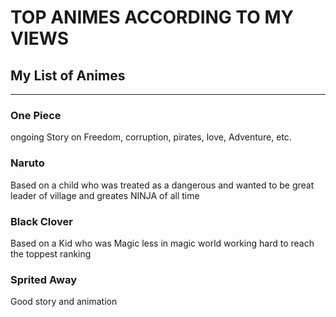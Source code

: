 <h1> TOP ANIMES ACCORDING TO MY VIEWS</h1>
<h2> My List of Animes</h2>
<hr>

<h3>One Piece</h3>
<p>ongoing Story on Freedom, corruption, 
    pirates, love, Adventure, etc.</p>

<h3>Naruto</h3>
<p>Based on a child who was treated as a dangerous 
    and wanted to be great leader of village 
    and greates NINJA of all time</p>

<h3>Black Clover</h3>
<p> Based on a Kid who was Magic less in magic world working
    hard to reach the toppest ranking</p>

<h3>Sprited Away</h3>
<P>Good story and animation</P>